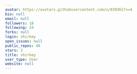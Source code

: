 ```yaml
---
avatar: https://avatars.githubusercontent.com/u/839361?v=4
bio: null
email: null
followers: 18
following: 24
forks: null
login: shirkey
open_issues: null
public_repos: 48
stars: 3
title: shirkey
user_type: User
website: null
---
```

